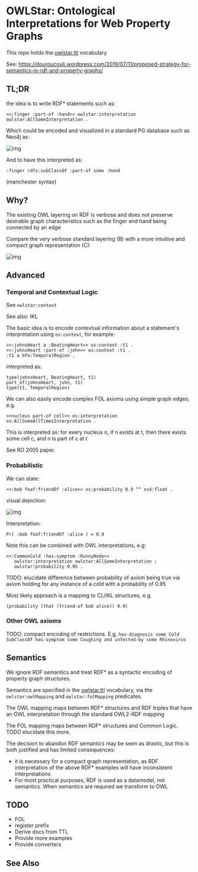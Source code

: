 # OWLStar: Ontological Interpretations for Web Property Graphs

This repo holds the [owlstar.ttl](owlstar.ttl) vocabulary

See: https://douroucouli.wordpress.com/2019/07/11/proposed-strategy-for-semantics-in-rdf-and-property-graphs/

## TL;DR

the idea is to write RDF* statements such as:

```ttt
<<:finger :part-of :hand>> owlstar:interpretation owlstar:AllSomeInterpretation .
```

Which could be encoded and visualized in a standard PG database such as Neo4j as:

![img](https://douroucouli.files.wordpress.com/2019/07/mungalls-ontology-design-guidelines-8.png)

And to have this interpreted as:

```owl
:finger rdfs:subClassOf :part-of some :hand
```

(manchester syntax)

## Why?

The existing OWL layering on RDF is verbose and does not preserve
desirable graph characteristics such as the finger and hand being
connected by an edge

Compare the very verbose standard layering (B) with a more intuitive and compact graph representation (C):

![img](https://douroucouli.files.wordpress.com/2019/07/z.png)

## Advanced

### Temporal and Contextual Logic

See `owlstar:context`

See also: IKL

The basic idea is to encode contextual information about a statement's interpretation using `os:context`, for example:

```
<<:johnsHeart a :BeatingHeart>> os:context :t1 .
<<:johnsHeart :part-of :john>> os:context :t1 .
:t1 a bfo:TemporalRegion .
```

interpreted as:

```
type(johnsHeart, BeatingHeart, t1)
part_of(johnsHeart, john, t1)
type(t1, TemporalRegion)
```

We can also easily encode complex FOL axioms using simple graph edges; e.g.

```
<<nucleus part-of cell>> os:interpretation os:AllSomeAllTimesInterpretation .
```

This is interpreted as: for every nucleus n, if n exists at t, then there exists some cell c, and n is part of c at t

See RO 2005 paper.

### Probabilistic

We can state:

```
<<:bob foaf:friendOf :alice>> os:probability 0.9 ^^ xsd:float .
```

visual depiction:

![img](https://douroucouli.files.wordpress.com/2019/07/mungalls-ontology-design-guidelines-7.png)

Interpretation:

```
Pr( :bob foaf:friendOf :alice ) = 0.9
```

Note this can be combined with OWL interpretations, e.g:

```
<<:CommonCold :has-symptom :RunnyNode>> 
   owlstar:interpretation owlstar:AllSomeInterpretation ;
   owlstar:probability 0.95 .
```

TODO: elucidate difference between probability of axiom being true via axiom holding for any instance of a cold with a probability of 0.95

Most likely approach is a mapping to CL/IKL structures, e.g.

```
(probability (that (friend-of bob alice)) 0.9)
```

### Other OWL axioms

TODO: compact encoding of restrictions. E.g. `has-diagnosis some Cold SubClassOf has-symptom some Coughing and infected-by some Rhinovirus`

## Semantics

We ignore RDF semantics and treat RDF* as a syntactic encoding of property graph structures.

Semantics are specified in the [owlstar.ttl](owlstar.ttl) vocabulary, via the `owlstar:owlMapping` and `owlstar:folMapping` predicates.

The OWL mapping maps between RDF* structures and RDF triples that have an OWL interpretation through the standard OWL2-RDF mapping

The FOL mapping maps between RDF* structures and Common Logic. TODO elucidate this more.

The decision to abandon RDF semantics may be seen as drastic, but this is both justified and has limited consequences:

 - it is necessary for a compact graph representation, as RDF interpretation of the above RDF* examples will have inconsistent interpretations
 - For most practical purposes, RDF is used as a datamodel, not semantics. When semantics are required we transform to OWL

## TODO

 - FOL
 - register prefix
 - Derive docs from TTL
 - Provide more examples
 - Provide converters

## See Also

